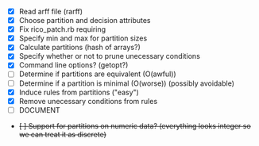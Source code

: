 - [x] Read arff file (rarff)
- [x] Choose partition and decision attributes
- [x] Fix rico_patch.rb requiring
- [x] Specify min and max for partition sizes
- [x] Calculate partitions (hash of arrays?)
- [x] Specify whether or not to prune unecessary conditions
- [x] Command line options? (getopt?)
- [ ] Determine if partitions are equivalent (O(awful))
- [ ] Determine if a partition is minimal (O(worse)) (possibly avoidable)
- [x] Induce rules from partitions ("easy")
- [x] Remove unecessary conditions from rules
- [ ] DOCUMENT
- ~~[ ] Support for partitions on numeric data? (everything looks integer so we can treat it as discrete)~~
